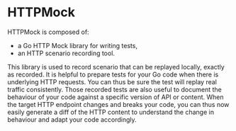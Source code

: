 # HTTPMock

HTTPMock is composed of:

- a Go HTTP Mock library for writing tests,
- an HTTP scenario recording tool.

This library is used to record scenario that can be replayed locally, exactly as recorded.
It is helpful to prepare tests for your Go code when there is underlying HTTP requests. You can thus be sure
the test will replay real traffic consistently. Those recorded tests are also useful to document the behaviour 
of your code against a specific version of API or content. When the target HTTP endpoint changes and breaks your
code, you can thus now easily generate a diff of the HTTP content to understand the change in behaviour and
adapt your code accordingly.
